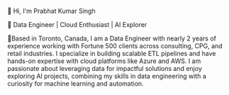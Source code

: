 👋 Hi, I'm Prabhat Kumar Singh

🎯 Data Engineer | Cloud Enthusiast | AI Explorer

📍Based in Toronto, Canada, I am a Data Engineer with nearly 2 years of experience working with Fortune 500 clients across consulting, CPG, and retail industries. I specialize in building scalable ETL pipelines and have hands-on expertise with cloud platforms like Azure and AWS. I am passionate about leveraging data for impactful solutions and enjoy exploring AI projects, combining my skills in data engineering with a curiosity for machine learning and automation.


